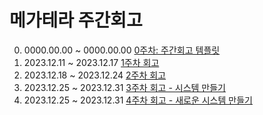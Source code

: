 # 메가테라 주간회고

0. 0000.00.00 ~ 0000.00.00 [0주차: 주간회고 템플릿](/blog/Megatera9/template.md)
1. 2023.12.11 ~ 2023.12.17 [1주차 회고](/blog/Megatera9/week1/)
2. 2023.12.18 ~ 2023.12.24 [2주차 회고](/blog/Megatera9/week2/)
3. 2023.12.25 ~ 2023.12.31 [3주차 회고 - 시스템 만들기](/blog/Megatera9/week3/)
4. 2023.12.25 ~ 2023.12.31 [4주차 회고 - 새로운 시스템 만들기](/blog/Megatera9/week4/)
